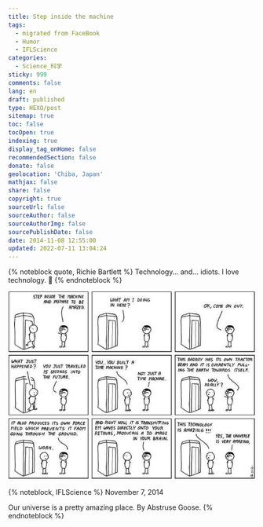 ```yaml
---
title: Step inside the machine
tags:
  - migrated from FaceBook
  - Humor
  - IFLScience
categories:
  - Science_科学
sticky: 999
comments: false
lang: en
draft: published
type: HEXO/post
sitemap: true
toc: false
tocOpen: true
indexing: true
display_tag_onHome: false
recommendedSection: false
donate: false
geolocation: 'Chiba, Japan'
mathjax: false
share: false
copyright: true
sourceUrl: false
sourceAuthor: false
sourceAuthorImg: false
sourcePublishDate: false
date: 2014-11-08 12:55:00
updated: 2022-07-11 13:04:24
---
```

{% noteblock quote, Richie Bartlett %}
Technology... and... idiots. I love technology. 🙂
{% endnoteblock %}

![](./Step-inside-the-machine/10805571_962226337131711_4004885068606541274_n.jpg)

{% noteblock, IFLScience %}
November 7, 2014

Our universe is a pretty amazing place.
By Abstruse Goose.
{% endnoteblock %}
